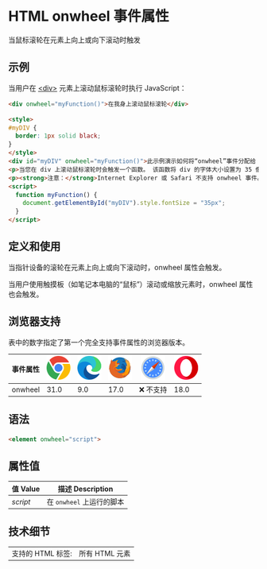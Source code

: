 HTML onwheel 事件属性
===

当鼠标滚轮在元素上向上或向下滚动时触发

## 示例

当用户在 [\<div>](../tags/div.md) 元素上滚动鼠标滚轮时执行 JavaScript：

```html
<div onwheel="myFunction()">在我身上滚动鼠标滚轮</div>
```

```html idoc:preview:iframe
<style>
#myDIV {
  border: 1px solid black;
}
</style>
<div id="myDIV" onwheel="myFunction()">此示例演示如何将“onwheel”事件分配给 DIV 元素。 在我身上滚动鼠标滚轮 - 向上或向下！</div>
<p>当您在 div 上滚动鼠标滚轮时会触发一个函数。 该函数将 div 的字体大小设置为 35 像素。</p>
<p><strong>注意：</strong>Internet Explorer 或 Safari 不支持 onwheel 事件。</p>
<script>
  function myFunction() {
    document.getElementById("myDIV").style.fontSize = "35px";
  }
</script>
```

## 定义和使用

当指针设备的滚轮在元素上向上或向下滚动时，onwheel 属性会触发。

当用户使用触摸板（如笔记本电脑的“鼠标”）滚动或缩放元素时，onwheel 属性也会触发。

## 浏览器支持

表中的数字指定了第一个完全支持事件属性的浏览器版本。

| 事件属性 | ![chrome][1] | ![edge][2] | ![firefox][3] | ![safari][4] | ![opera][5] |
| --- | --- | --- | --- | --- | --- |
| onwheel | 31.0 | 9.0 | 17.0 | ❌ 不支持 | 18.0 |
<!--rehype:style=width: 100%; display: inline-table;-->

## 语法

```html
<element onwheel="script">
```

## 属性值

| 值 Value | 描述 Description |
| --- | --- |
| *script* | 在 `onwheel` 上运行的脚本 |
<!--rehype:style=width: 100%; display: inline-table;-->

## 技术细节

|   |   |
| ---- | ---- |
| 支持的 HTML 标签: | 所有 HTML 元素 |
<!--rehype:style=width: 100%; display: inline-table;-->


[1]: ../assets/chrome.svg
[2]: ../assets/edge.svg
[3]: ../assets/firefox.svg
[4]: ../assets/safari.svg
[5]: ../assets/opera.svg


